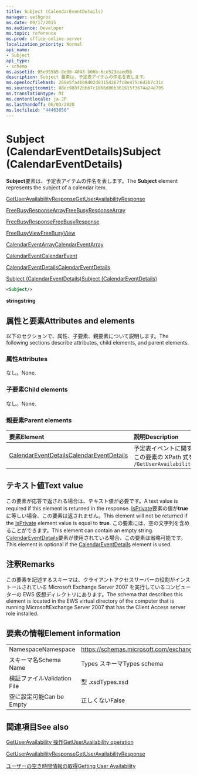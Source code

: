 ```yaml
---
title: Subject (CalendarEventDetails)
manager: sethgros
ms.date: 09/17/2015
ms.audience: Developer
ms.topic: reference
ms.prod: office-online-server
localization_priority: Normal
api_name:
- Subject
api_type:
- schema
ms.assetid: 05e955b5-8e90-4043-b06b-6ce523eaed9b
description: Subject 要素は、予定表アイテムの件名を表します。
ms.openlocfilehash: 268e5fa4bb8d02d83154267fc8e475c6d2b7c31c
ms.sourcegitcommit: 88ec988f2bb67c1866d06b361615f3674a24e795
ms.translationtype: MT
ms.contentlocale: ja-JP
ms.lasthandoff: 06/03/2020
ms.locfileid: "44463056"
---
```

# <a name="subject-calendareventdetails"></a><span data-ttu-id="3122a-103">Subject (CalendarEventDetails)</span><span class="sxs-lookup"><span data-stu-id="3122a-103">Subject (CalendarEventDetails)</span></span>

<span data-ttu-id="3122a-104">**Subject**要素は、予定表アイテムの件名を表します。</span><span class="sxs-lookup"><span data-stu-id="3122a-104">The **Subject** element represents the subject of a calendar item.</span></span> 
  
[<span data-ttu-id="3122a-105">GetUserAvailabilityResponse</span><span class="sxs-lookup"><span data-stu-id="3122a-105">GetUserAvailabilityResponse</span></span>](getuseravailabilityresponse.md)
  
[<span data-ttu-id="3122a-106">FreeBusyResponseArray</span><span class="sxs-lookup"><span data-stu-id="3122a-106">FreeBusyResponseArray</span></span>](freebusyresponsearray.md)
  
[<span data-ttu-id="3122a-107">FreeBusyResponse</span><span class="sxs-lookup"><span data-stu-id="3122a-107">FreeBusyResponse</span></span>](freebusyresponse.md)
  
[<span data-ttu-id="3122a-108">FreeBusyView</span><span class="sxs-lookup"><span data-stu-id="3122a-108">FreeBusyView</span></span>](freebusyview.md)
  
[<span data-ttu-id="3122a-109">CalendarEventArray</span><span class="sxs-lookup"><span data-stu-id="3122a-109">CalendarEventArray</span></span>](calendareventarray.md)
  
[<span data-ttu-id="3122a-110">CalendarEvent</span><span class="sxs-lookup"><span data-stu-id="3122a-110">CalendarEvent</span></span>](calendarevent.md)
  
[<span data-ttu-id="3122a-111">CalendarEventDetails</span><span class="sxs-lookup"><span data-stu-id="3122a-111">CalendarEventDetails</span></span>](calendareventdetails.md)
  
[<span data-ttu-id="3122a-112">Subject (CalendarEventDetails)</span><span class="sxs-lookup"><span data-stu-id="3122a-112">Subject (CalendarEventDetails)</span></span>](subject-calendareventdetails.md)
  
```xml
<Subject/>
```

 <span data-ttu-id="3122a-113">**string**</span><span class="sxs-lookup"><span data-stu-id="3122a-113">**string**</span></span>
## <a name="attributes-and-elements"></a><span data-ttu-id="3122a-114">属性と要素</span><span class="sxs-lookup"><span data-stu-id="3122a-114">Attributes and elements</span></span>

<span data-ttu-id="3122a-115">以下のセクションで、属性、子要素、親要素について説明します。</span><span class="sxs-lookup"><span data-stu-id="3122a-115">The following sections describe attributes, child elements, and parent elements.</span></span>
  
### <a name="attributes"></a><span data-ttu-id="3122a-116">属性</span><span class="sxs-lookup"><span data-stu-id="3122a-116">Attributes</span></span>

<span data-ttu-id="3122a-117">なし。</span><span class="sxs-lookup"><span data-stu-id="3122a-117">None.</span></span>
  
### <a name="child-elements"></a><span data-ttu-id="3122a-118">子要素</span><span class="sxs-lookup"><span data-stu-id="3122a-118">Child elements</span></span>

<span data-ttu-id="3122a-119">なし。</span><span class="sxs-lookup"><span data-stu-id="3122a-119">None.</span></span>
  
### <a name="parent-elements"></a><span data-ttu-id="3122a-120">親要素</span><span class="sxs-lookup"><span data-stu-id="3122a-120">Parent elements</span></span>

|<span data-ttu-id="3122a-121">**要素**</span><span class="sxs-lookup"><span data-stu-id="3122a-121">**Element**</span></span>|<span data-ttu-id="3122a-122">**説明**</span><span class="sxs-lookup"><span data-stu-id="3122a-122">**Description**</span></span>|
|:-----|:-----|
|[<span data-ttu-id="3122a-123">CalendarEventDetails</span><span class="sxs-lookup"><span data-stu-id="3122a-123">CalendarEventDetails</span></span>](calendareventdetails.md) <br/> |<span data-ttu-id="3122a-124">予定表イベントに関する追加情報を提供します。</span><span class="sxs-lookup"><span data-stu-id="3122a-124">Provides additional information for a calendar event.</span></span>  <br/> <span data-ttu-id="3122a-125">この要素の XPath 式を次に示します。</span><span class="sxs-lookup"><span data-stu-id="3122a-125">The following is the XPath expression to this element:</span></span>  <br/>  `/GetUserAvailabilityResponse/FreeBusyResponseArray/FreeBusyResponse/FreeBusyView/CalendarEventArray/CalendarEvent[i]/CalendarEventDetails` <br/> |
   
## <a name="text-value"></a><span data-ttu-id="3122a-126">テキスト値</span><span class="sxs-lookup"><span data-stu-id="3122a-126">Text value</span></span>

<span data-ttu-id="3122a-127">この要素が応答で返される場合は、テキスト値が必要です。</span><span class="sxs-lookup"><span data-stu-id="3122a-127">A text value is required if this element is returned in the response.</span></span> <span data-ttu-id="3122a-128">[IsPrivate](isprivate.md)要素の値が**true**に等しい場合、この要素は返されません。</span><span class="sxs-lookup"><span data-stu-id="3122a-128">This element will not be returned if the [IsPrivate](isprivate.md) element value is equal to **true**.</span></span> <span data-ttu-id="3122a-129">この要素には、空の文字列を含めることができます。</span><span class="sxs-lookup"><span data-stu-id="3122a-129">This element can contain an empty string.</span></span> <span data-ttu-id="3122a-130">[CalendarEventDetails](calendareventdetails.md)要素が使用されている場合、この要素は省略可能です。</span><span class="sxs-lookup"><span data-stu-id="3122a-130">This element is optional if the [CalendarEventDetails](calendareventdetails.md) element is used.</span></span> 
  
## <a name="remarks"></a><span data-ttu-id="3122a-131">注釈</span><span class="sxs-lookup"><span data-stu-id="3122a-131">Remarks</span></span>

<span data-ttu-id="3122a-132">この要素を記述するスキーマは、クライアントアクセスサーバーの役割がインストールされている Microsoft Exchange Server 2007 を実行しているコンピューターの EWS 仮想ディレクトリにあります。</span><span class="sxs-lookup"><span data-stu-id="3122a-132">The schema that describes this element is located in the EWS virtual directory of the computer that is running MicrosoftExchange Server 2007 that has the Client Access server role installed.</span></span>
  
## <a name="element-information"></a><span data-ttu-id="3122a-133">要素の情報</span><span class="sxs-lookup"><span data-stu-id="3122a-133">Element information</span></span>

|||
|:-----|:-----|
|<span data-ttu-id="3122a-134">Namespace</span><span class="sxs-lookup"><span data-stu-id="3122a-134">Namespace</span></span>  <br/> |https://schemas.microsoft.com/exchange/services/2006/types  <br/> |
|<span data-ttu-id="3122a-135">スキーマ名</span><span class="sxs-lookup"><span data-stu-id="3122a-135">Schema Name</span></span>  <br/> |<span data-ttu-id="3122a-136">Types スキーマ</span><span class="sxs-lookup"><span data-stu-id="3122a-136">Types schema</span></span>  <br/> |
|<span data-ttu-id="3122a-137">検証ファイル</span><span class="sxs-lookup"><span data-stu-id="3122a-137">Validation File</span></span>  <br/> |<span data-ttu-id="3122a-138">型 .xsd</span><span class="sxs-lookup"><span data-stu-id="3122a-138">Types.xsd</span></span>  <br/> |
|<span data-ttu-id="3122a-139">空に設定可能</span><span class="sxs-lookup"><span data-stu-id="3122a-139">Can be Empty</span></span>  <br/> |<span data-ttu-id="3122a-140">正しくない</span><span class="sxs-lookup"><span data-stu-id="3122a-140">False</span></span>  <br/> |
   
## <a name="see-also"></a><span data-ttu-id="3122a-141">関連項目</span><span class="sxs-lookup"><span data-stu-id="3122a-141">See also</span></span>



[<span data-ttu-id="3122a-142">GetUserAvailability 操作</span><span class="sxs-lookup"><span data-stu-id="3122a-142">GetUserAvailability operation</span></span>](getuseravailability-operation.md)
  
[<span data-ttu-id="3122a-143">GetUserAvailabilityResponse</span><span class="sxs-lookup"><span data-stu-id="3122a-143">GetUserAvailabilityResponse</span></span>](getuseravailabilityresponse.md)


[<span data-ttu-id="3122a-144">ユーザーの空き時間情報の取得</span><span class="sxs-lookup"><span data-stu-id="3122a-144">Getting User Availability</span></span>](https://msdn.microsoft.com/library/d4133fcb-9b0f-4e6b-aadf-a389da83516a%28Office.15%29.aspx)

